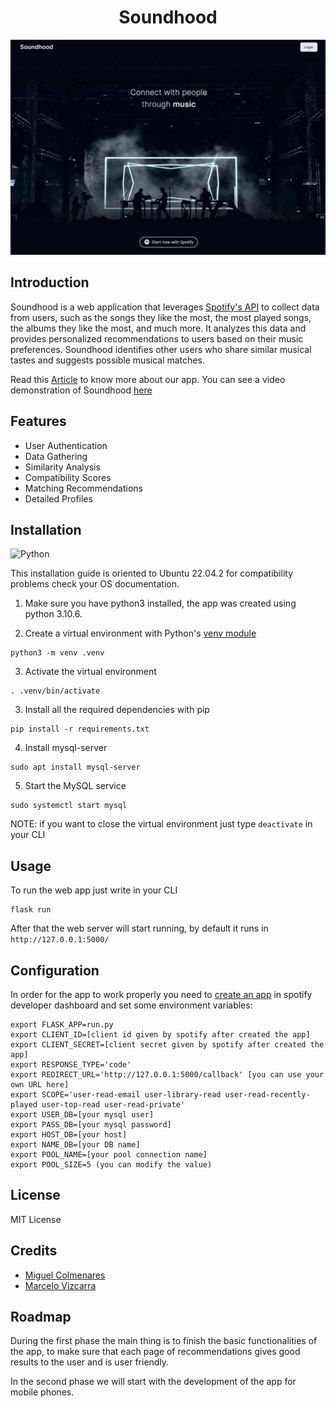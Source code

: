 <h1 align="center"> Soundhood </h1>

![Soundhood](./example/login.jpeg)

## Introduction

Soundhood is a web application that leverages [Spotify's API](https://developer.spotify.com/documentation/web-api) to collect data from users, such as the songs they like the most, the most played songs, the albums they like the most, and much more. It analyzes this data and provides personalized recommendations to users based on their music preferences. Soundhood identifies other users who share similar musical tastes and suggests possible musical matches.

Read this [Article](https://www.linkedin.com/pulse/we-sound-better-together-introducing-soundhood-app-music-miguel%3FtrackingId=bx0TVu3tTmOImmOkAk6FHQ%253D%253D/?trackingId=bx0TVu3tTmOImmOkAk6FHQ%3D%3D) to know more about our app. 
You can see a video demonstration of Soundhood [here](https://youtu.be/0flNVK7fxNc)
## Features

- User Authentication
- Data Gathering
- Similarity Analysis
- Compatibility Scores
- Matching Recommendations
- Detailed Profiles

## Installation
![Python](https://logos-world.net/wp-content/uploads/2021/10/Python-Logo.png)

This installation guide is oriented to Ubuntu 22.04.2 for compatibility problems check your OS documentation.

1. Make sure you have python3 installed, the app was created using python 3.10.6.

2. Create a virtual environment with Python's [venv module](https://docs.python.org/3/library/venv.html)

```
python3 -m venv .venv
```

3. Activate the virtual environment

```
. .venv/bin/activate
```

3. Install all the required dependencies with pip

```
pip install -r requirements.txt
```

4. Install mysql-server

```
sudo apt install mysql-server
```

5. Start the MySQL service

```
sudo systemctl start mysql
```

NOTE: if you want to close the virtual environment just type ```deactivate``` in your CLI

## Usage

To run the web app just write in your CLI

```
flask run
```

After that the web server will start running, by default it runs in ```http://127.0.0.1:5000/```

## Configuration

In order for the app to work properly you need to [create an app](https://developer.spotify.com/documentation/web-api/concepts/apps) in spotify developer dashboard and set some environment variables:

```
export FLASK_APP=run.py
export CLIENT_ID=[client id given by spotify after created the app]
export CLIENT_SECRET=[client secret given by spotify after created the app]
export RESPONSE_TYPE='code'
export REDIRECT_URL='http://127.0.0.1:5000/callback' [you can use your own URL here]
export SCOPE='user-read-email user-library-read user-read-recently-played user-top-read user-read-private'
export USER_DB=[your mysql user]
export PASS_DB=[your mysql password]
export HOST_DB=[your host]
export NAME_DB=[your DB name]
export POOL_NAME=[your pool connection name]
export POOL_SIZE=5 (you can modify the value)
```

## License

MIT License

## Credits

- [Miguel Colmenares](https://www.linkedin.com/in/miguel-colmenaresp/)
- [Marcelo Vizcarra](https://www.linkedin.com/in/marcelo-vizcarra-7459841b1/)

## Roadmap

During the first phase the main thing is to finish the basic functionalities of the app, to make sure that each page of recommendations gives good results to the user and is user friendly.

In the second phase we will start with the development of the app for mobile phones.
